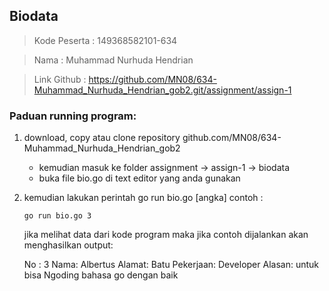 ## Biodata 
> Kode Peserta	: 149368582101-634

> Nama   : Muhammad Nurhuda Hendrian

> Link Github  : <https://github.com/MN08/634-Muhammad_Nurhuda_Hendrian_gob2.git/assignment/assign-1>

### Paduan running program: 
1. download, copy atau clone repository github.com/MN08/634-Muhammad_Nurhuda_Hendrian_gob2
    * kemudian masuk ke folder assignment -> assign-1 -> biodata
    * buka file bio.go di text editor yang anda gunakan

2. kemudian lakukan perintah go run bio.go [angka]
    contoh : 

    `go run bio.go 3`

    jika melihat data dari kode program maka jika contoh dijalankan akan menghasilkan output:
    
    No : 3
    Nama: Albertus
    Alamat: Batu
    Pekerjaan: Developer
    Alasan: untuk bisa Ngoding bahasa go dengan baik
